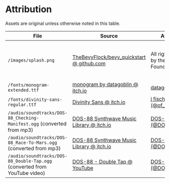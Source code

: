 # Attribution

Assets are original unless otherwise noted in this table.

|File|Source|Attribution|License|
|---|---|---|---|
|`/images/splash.png`|[TheBevyFlock/bevy_quickstart @ github.com](https://github.com/TheBevyFlock/bevy_quickstart)|All rights reserved by the Bevy Foundation.|Permission granted for splash screen use when unmodified.|
|`/fonts/monogram-extended.ttf`|[monogram by datagoblin @ itch.io](https://datagoblin.itch.io/monogram)|[datagoblin](https://datagoblin.itch.io/)|CC-0|
|`/fonts/divinity-sans-regular.ttf`|[Divinity Sans @ itch.io](https://of-eidolons.itch.io/divinity-sans)|[j fischer (@of_eidolons)](https://www.fischermade.xyz/)|None|
|`/audio/soundtracks/DOS-88_Checking-Manifest.ogg` (converted from mp3)|[DOS-88 Synthwave Music Library @ itch.io](https://dos88.itch.io/dos-88-music-library)|[DOS-88 (@DOSEightyEight)](https://dos88.bandcamp.com/)|[CC-0](https://creativecommons.org/public-domain/cc0/)|
|`/audio/soundtracks/DOS-88_Race-To-Mars.ogg` (converted from mp3)|[DOS-88 Synthwave Music Library @ itch.io](https://dos88.itch.io/dos-88-music-library)|[DOS-88 (@DOSEightyEight)](https://dos88.bandcamp.com/)|[CC-0](https://creativecommons.org/public-domain/cc0/)|
|`/audio/soundtracks/DOS-88_Double-Tap.ogg` (converted from YouTube video)|[DOS-88 - Double Tap @ YouTube](https://www.youtube.com/watch?v=oJBlkuF0a9o)|[DOS-88 (@DOSEightyEight)](https://dos88.bandcamp.com/)|[CC-0](https://creativecommons.org/public-domain/cc0/)|
